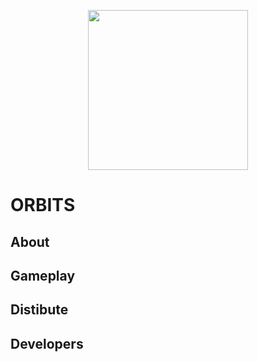 <p align="center">
  <img width="256" height="256" src="https://i.ibb.co/cY4w67z/solarsystem-865297902-Converted.webp">
</p>

# ORBITS



## About
## Gameplay
## Distibute
## Developers